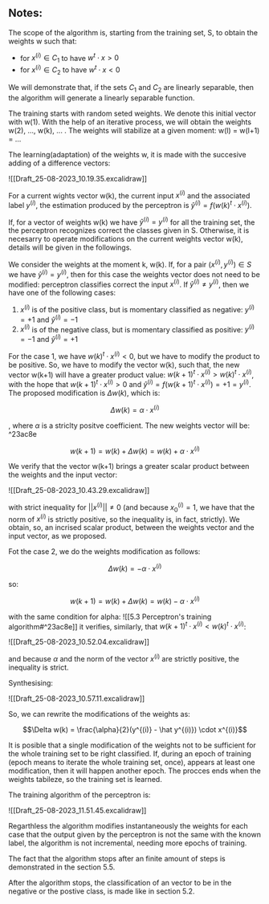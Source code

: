 ## Notes:

The scope of the algorithm is, starting from the training set, S, to obtain the weights w such that:

- for $x^{(i)} \in C_1$ to have $w^t \cdot x > 0$
- for $x^{(i)} \in C_2$ to have $w^t \cdot x < 0$

We will demonstrate that, if the sets $C_1$ and $C_2$ are linearly separable, then the algorithm will generate a linearly separable function.

The training starts with random seted weights. We denote this initial vector with w(1). With the help of an iterative process, we will obtain the weights w(2), ..., w(k), ... . The weights will stabilize at a given moment: w(l) = w(l+1) = ...

The learning(adaptation) of the weights w, it is made with the succesive adding of a difference vectors:

![[Draft_25-08-2023_10.19.35.excalidraw]]

For a current wights vector w(k), the current input $x^{(i)}$ and the associated label $y^{(i)}$, the estimation produced by the perceptron is $\hat y^{(i)} = f(w(k)^t \cdot x^{(i)})$.

If, for a vector of weights w(k) we have $\hat y^{(i)} = y ^{(i)}$ for all the training set, the the perceptron recognizes correct the classes given in S. Otherwise, it is necesarry to operate modifications on the current weights vector w(k), details will be given in the followings.

We consider the weights at the moment k, w(k). If, for a pair $(x^{(i)}, y^{(i)}) \in S$ we have $\hat y^{(i)} = y^{(i)}$, then for this case the weights vector does not need to be modified: perceptron classifies correct the input $x^{(i)}$. If $\hat y^{(i)} \neq y^{(i)}$, then we have one of the following cases:

1. $x^{(i)}$ is of the positive class, but is momentary classified as negative: $y^{(i)} = +1$ and $\hat y^{(i)} = -1$
2. $x^{(i)}$ is of the negative class, but is momentary classified as positive: $y^{(i)} = -1$ and $\hat y^{(i)} = +1$

For the case 1, we have $w(k)^t \cdot x^{(i)} < 0$, but we have to modify the product to be positive. So, we have to modify the vector w(k), such that, the new vector w(k+1) will have a greater product value: $w(k+1)^t \cdot x^{(i)} > w(k)^t \cdot x^{(i)}$, with the hope that $w(k+1)^t \cdot x^{(i)} > 0$ and $\hat y^{(i)} = f(w(k+1)^t \cdot x^{(i)}) = +1 = y^{(i)}$. The proposed modification is $\Delta w(k)$, which is:

$$\Delta w(k) = \alpha \cdot x^{(i)}$$

, where $\alpha$ is a striclty positve coefficient. The new weights vector will be: ^23ac8e

$$w(k+1) = w(k) + \Delta w(k) = w(k) + \alpha \cdot x^{(i)}$$

We verify that the vector w(k+1) brings a greater scalar product between the weights and the input vector:

![[Draft_25-08-2023_10.43.29.excalidraw]]

with strict inequality for $||x^{(i)}|| \neq 0$ (and because $x_0^{(i)} = 1$, we have that the norm of $x^{(i)}$ is strictly positive, so the inequality is, in fact, strictly). We obtain, so, an incrised scalar product, between the weights vector and the input vector, as we proposed.

Fot the case 2, we do the weights modification as follows:

$$\Delta w(k) = -\alpha \cdot x^{(i)}$$

so:

$$w(k+1) = w(k) + \Delta w(k) = w(k) -\alpha \cdot x^{(i)}$$

with the same condition for alpha:
![[5.3 Perceptron's training algorithm#^23ac8e]]
it verifies, similarly, that $w(k+1)^t \cdot x^{(i)} < w(k)^t \cdot x^{(i)}$:

![[Draft_25-08-2023_10.52.04.excalidraw]]

and because $\alpha$ and the norm of the vector $x^{(i)}$ are strictly positive, the inequality is strict.

Synthesising:

![[Draft_25-08-2023_10.57.11.excalidraw]]

So, we can rewrite the modifications of the weights as:

$$\Delta w(k) = \frac{\alpha}{2}(y^{(i)} - \hat y^{(i)}) \cdot x^{(i)}$$

It is posible that a single modification of the weights not to be sufficient for the whole training set to be right classified. If, during an epoch of training (epoch means to iterate the whole training set, once), appears at least one modification, then it will happen another epoch. The procces ends when the weights tabileze, so the training set is learned.

The training algorithm of the perceptron is:

![[Draft_25-08-2023_11.51.45.excalidraw]]

Regarthless the algorithm modifies instantaneously the weights for each case that the output given by the perceptron is not the same with the known label, the algorithm is not incremental, needing more epochs of training.

The fact that the algorithm stops after an finite amount of steps is demonstrated in the section 5.5.

After the algorithm stops, the classification of an vector to be in the negative or the postive class, is made like in section 5.2.
